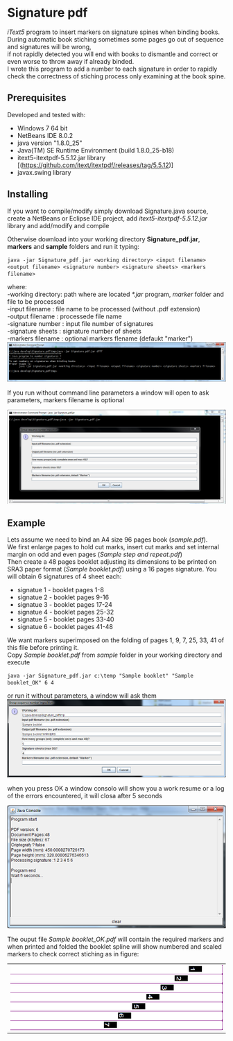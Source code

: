 # Signature pdf
*iText5* program to insert markers on signature spines when binding books.  
During automatic book stiching sometimes some pages go out of sequence and signatures will be wrong,  
if not rapidly detected you will end with books to dismantle and correct or even worse to throw away if already binded.  
I wrote this program to add a number to each signature in order to rapidly check the correctness of stiching process 
only examining at the book spine. 

 ## Prerequisites

Developed and tested with:
 + Windows 7 64 bit
 + NetBeans IDE 8.0.2
 + java version "1.8.0_25"
 + Java(TM) SE Runtime Environment (build 1.8.0_25-b18)
 + itext5-itextpdf-5.5.12.jar library [(https://github.com/itext/itextpdf/releases/tag/5.5.12)]  
 + javax.swing library
    
 ## Installing
If you want to compile/modify simply download Signature.java source, create a NetBeans or Eclipse IDE project, add *itext5-itextpdf-5.5.12.jar* library and add/modify and compile  

Otherwise download into your working directory **Signature_pdf.jar**, **markers** and **sample** folders and run it typing:  
  
    java -jar Signature_pdf.jar <working directory> <input filename> <output filename> <signature number> <signature sheets> <markers filename>   

where:  
 -working directory: path where are located *\*.jar* program, *marker* folder and file to be processed  
 -input filename   : file name to be processed (without .pdf extension)  
 -output filename  : processede file name  
 -signature number : input file number of signatures  
 -signature sheets : signature number of sheets  
 -markers filename : optional markers flename (defaukt "marker")  
 ![alt text](https://github.com/fufububu/Signature_pdf/blob/master/Signature_pdf1.png)  
 
 If you run without command line parameters a window will open to ask parameters, markers filename is optional
  
 ![alt text](https://github.com/fufububu/Signature_pdf/blob/master/Signature_pdf2.png)  
 
 ## Example
Lets assume we need to bind an A4 size 96 pages book (*sample.pdf*).  
We first enlarge pages to hold cut marks, insert cut marks and set internal margin on odd and even pages (*Sample step and repeat.pdf*)  
Then create a 48 pages booklet adjusting its dimensions to be printed on SRA3 paper format (*Sample booklet.pdf*) using a 16 pages signature. You will obtain 6 signatures of 4 sheet each:
 * signatue 1 - booklet pages 1-8   
 * signatue 2 - booklet pages 9-16  
 * signatue 3 - booklet pages 17-24  
 * signatue 4 - booklet pages 25-32  
 * signatue 5 - booklet pages 33-40  
 * signatue 6 - booklet pages 41-48  

We want markers superimposed on the folding of pages 1, 9, 7, 25, 33, 41 of this file before printing it.  
Copy *Sample booklet.pdf* from *sample* folder in your working directory and execute  
   
    java -jar Signature_pdf.jar c:\temp "Sample booklet" "Sample booklet_OK" 6 4  

or run it without parameters, a window will ask them  
![alt text](https://github.com/fufububu/Signature_pdf/blob/master/Signature_pdf3.png)  

when you press OK a window consolo will show you a work resume or a log of the errors encountered, it will closa after 5 seconds

![alt text](https://github.com/fufububu/Signature_pdf/blob/master/Signature_pdf4.png)  

The ouput file *Sample booklet_OK.pdf* will contain the required markers and when printed and folded the booklet spline will show numbered and scaled markers to check correct stiching as in figure:  
<table><tr><td>
    <img src="https://github.com/fufububu/Signature_pdf/blob/master/Sample_book_spine.png"width="1024" height="150">
</td></tr></table>  
